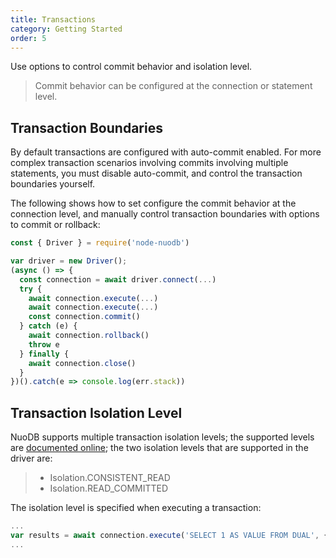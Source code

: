 ```yaml
---
title: Transactions
category: Getting Started
order: 5
---
```


Use options to control commit behavior and isolation level.

> Commit behavior can be configured at the connection or statement level.

## Transaction Boundaries

By default transactions are configured with auto-commit enabled. For more complex
transaction scenarios involving commits involving multiple statements, you must
disable auto-commit, and control the transaction boundaries yourself.

The following shows how to set configure the commit behavior at the connection level,
and manually control transaction boundaries with options to commit or rollback:

```javascript
const { Driver } = require('node-nuodb')

var driver = new Driver();
(async () => {
  const connection = await driver.connect(...)
  try {
    await connection.execute(...)
    await connection.execute(...)
    const connection.commit()
  } catch (e) {
    await connection.rollback()
    throw e
  } finally {
    await connection.close()
  }
})().catch(e => console.log(err.stack))
```

## Transaction Isolation Level

NuoDB supports multiple transaction isolation levels; the supported levels are
[documented online][0]; the two isolation levels that are supported in the driver are:

> * Isolation.CONSISTENT_READ
> * Isolation.READ_COMMITTED

The isolation level is specified when executing a transaction:

```javascript
...
var results = await connection.execute('SELECT 1 AS VALUE FROM DUAL', { isolationLevel: Isolation.CONSISTENT_READ } );
...
```

[0]: http://doc.nuodb.com/Latest/Content/Description-of-NuoDB-Transaction-Isolation-Levels.htm